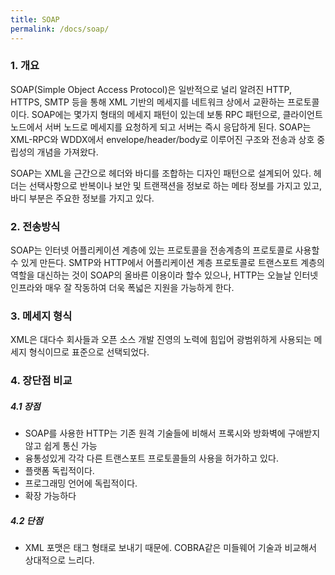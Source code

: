 ```yaml
---
title: SOAP
permalink: /docs/soap/
---
```


### 1. 개요

SOAP(Simple Object Access Protocol)은 일반적으로 널리 알려진 HTTP, HTTPS, SMTP 등을 통해 XML 기반의 메세지를 네트워크 상에서 교환하는 프로토콜이다. SOAP에는 몇가지 형태의 메세지 패턴이 있는데 보통 RPC 패턴으로, 클라이언트 노드에서 서버 노드로 메세지를 요청하게 되고 서버는 즉시 응답하게 된다. SOAP는 XML-RPC와 WDDX에서 envelope/header/body로 이루어진 구조와 전송과 상호 중립성의 개념을 가져왔다.

SOAP는 XML을 근간으로 헤더와 바디를 조합하는 디자인 패턴으로 설계되어 있다. 헤더는 선택사항으로 반복이나 보안 및 트랜잭션을 정보로 하는 메타 정보를 가지고 있고, 바디 부분은 주요한 정보를 가지고 있다.



### 2. 전송방식

SOAP는 인터넷 어플리케이션 계층에 있는 프로토콜을 전송계층의 프로토콜로 사용할 수 있게 만든다. SMTP와 HTTP에서 어플리케이션 계층 프로토콜로 트랜스포트 계층의 역할을 대신하는 것이 SOAP의 올바른 이용이라 할수 있으나, HTTP는 오늘날 인터넷 인프라와 매우 잘 작동하여 더욱 폭넓은 지원을 가능하게 한다.



### 3. 메세지 형식

XML은 대다수 회사들과 오픈 소스 개발 진영의 노력에 힘입어 광범위하게 사용되는 메세지 형식이므로 표준으로 선택되었다.



### 4. 장단점 비교

##### 4.1 장점

- SOAP를 사용한 HTTP는 기존 원격 기술들에 비해서 프록시와 방화벽에 구애받지 않고 쉽게 통신 가능
- 융통성있게 각각 다른 트랜스포트 프로토콜들의 사용을 허가하고 있다.
- 플랫폼 독립적이다.
- 프로그래밍 언어에 독립적이다.
- 확장 가능하다

##### 4.2 단점

- XML 포맷은 태그 형태로 보내기 때문에. COBRA같은 미들웨어 기술과 비교해서 상대적으로 느리다.

